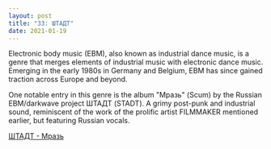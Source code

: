 ```yaml
---
layout: post
title: "33: ШТАДТ"
date: 2021-01-19
---
```


Electronic body music (EBM), also known as industrial dance music, is a genre that merges elements of industrial music with electronic dance music. Emerging in the early 1980s in Germany and Belgium, EBM has since gained traction across Europe and beyond.

One notable entry in this genre is the album "Мразь" (Scum) by the Russian EBM/darkwave project ШТАДТ (STADT). A grimy post-punk and industrial sound, reminiscent of the work of the prolific artist FILMMAKER mentioned earlier, but featuring Russian vocals.

[ШТАДТ - Мразь](https://youtu.be/WuFJYqF8MCg)